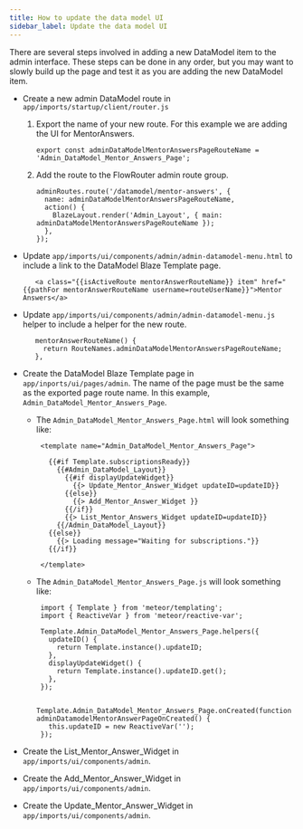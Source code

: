```yaml
---
title: How to update the data model UI
sidebar_label: Update the data model UI
---
```


There are several steps involved in adding a new DataModel item to the admin interface. These steps can be done in any order, but you may want to slowly build up the page and test it as you are adding the new DataModel item.

* Create a new admin DataModel route in `app/imports/startup/client/router.js`

  1. Export the name of your new route. For this example we are adding the UI for MentorAnswers. 

         export const adminDataModelMentorAnswersPageRouteName = 'Admin_DataModel_Mentor_Answers_Page';

  2. Add the route to the FlowRouter admin route group.

         adminRoutes.route('/datamodel/mentor-answers', {
           name: adminDataModelMentorAnswersPageRouteName,
           action() {
             BlazeLayout.render('Admin_Layout', { main: adminDataModelMentorAnswersPageRouteName });
           },
         });

* Update `app/imports/ui/components/admin/admin-datamodel-menu.html` to include a link to the DataModel Blaze Template page.

         <a class="{{isActiveRoute mentorAnswerRouteName}} item" href="{{pathFor mentorAnswerRouteName username=routeUserName}}">Mentor Answers</a>


* Update `app/imports/ui/components/admin/admin-datamodel-menu.js` helper to include a helper for the new route.

         mentorAnswerRouteName() {
           return RouteNames.adminDataModelMentorAnswersPageRouteName;
         },


* Create the DataModel Blaze Template page in `app/inports/ui/pages/admin`. The name of the page must be the same as the exported page route name. In this example, `Admin_DataModel_Mentor_Answers_Page`.  

  * The `Admin_DataModel_Mentor_Answers_Page.html` will look something like:
  
         <template name="Admin_DataModel_Mentor_Answers_Page">
         
           {{#if Template.subscriptionsReady}}
             {{#Admin_DataModel_Layout}}
               {{#if displayUpdateWidget}}
                 {{> Update_Mentor_Answer_Widget updateID=updateID}}
               {{else}}
                 {{> Add_Mentor_Answer_Widget }}
               {{/if}}
               {{> List_Mentor_Answers_Widget updateID=updateID}}
             {{/Admin_DataModel_Layout}}
           {{else}}
             {{> Loading message="Waiting for subscriptions."}}
           {{/if}}
         
         </template>

  * The `Admin_DataModel_Mentor_Answers_Page.js` will look something like:
  
         import { Template } from 'meteor/templating';
         import { ReactiveVar } from 'meteor/reactive-var';
         
         Template.Admin_DataModel_Mentor_Answers_Page.helpers({
           updateID() {
             return Template.instance().updateID;
           },
           displayUpdateWidget() {
             return Template.instance().updateID.get();
           },
         });
         
         Template.Admin_DataModel_Mentor_Answers_Page.onCreated(function adminDatamodelMentorAnswerPageOnCreated() {
           this.updateID = new ReactiveVar('');
         });


* Create the List_Mentor_Answer_Widget in `app/imports/ui/components/admin`.

* Create the Add_Mentor_Answer_Widget in `app/imports/ui/components/admin`.

* Create the Update_Mentor_Answer_Widget in `app/imports/ui/components/admin`.


